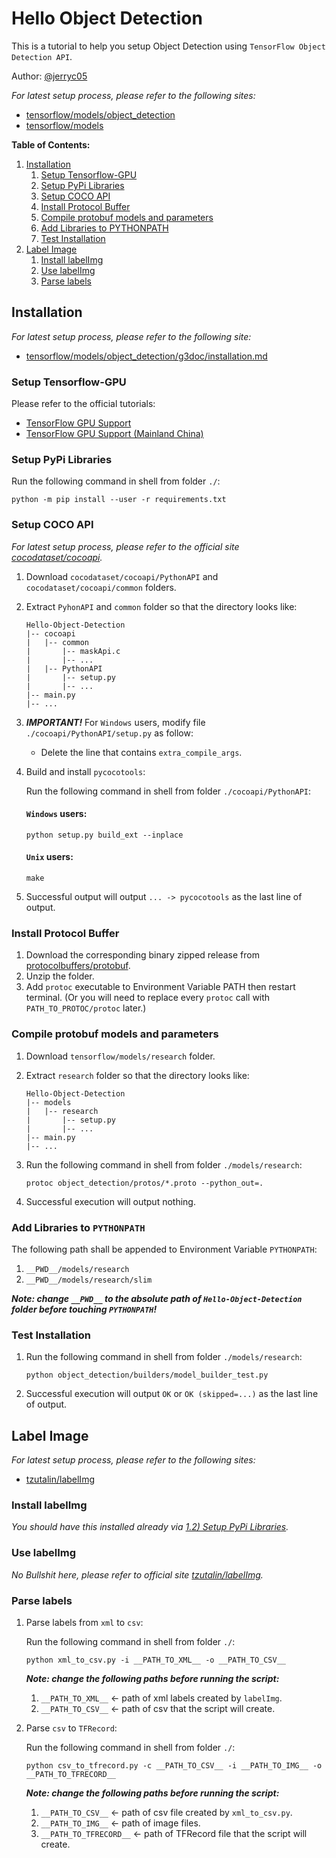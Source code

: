 # Hello Object Detection
This is a tutorial to help you setup Object Detection using `TensorFlow Object Detection API`.

Author: [@jerryc05](<https://github.com/jerryc05>)

*For latest setup process, please refer to the following sites:*
-   [tensorflow/models/object_detection](<https://github.com/tensorflow/models/tree/master/research/object_detection>)
-   [tensorflow/models](<https://github.com/tensorflow/models>)

**Table of Contents:**
1.  [Installation](#installation)
    1.  [Setup Tensorflow-GPU](#setup-tensorflow-gpu)
    2.  [Setup PyPi Libraries](#setup-pypi-libraries)
    3.  [Setup COCO API](#setup-coco-api)
    4.  [Install Protocol Buffer](#install-protocol-buffer)
    5.  [Compile protobuf models and parameters](#compile-protobuf-models-and-parameters)
    6.  [Add Libraries to PYTHONPATH](#add-libraries-to-pythonpath)
    7.  [Test Installation](#test-installation)
2.  [Label Image](#label-image)
    1.  [Install labelImg](#install-labelimg)
    2.  [Use labelImg](#use-labelimg)
    3.  [Parse labels](#parse-labels)

## Installation
*For latest setup process, please refer to the following site:*
-   [tensorflow/models/object_detection/g3doc/installation.md](<https://github.com/tensorflow/models/blob/master/research/object_detection/g3doc/installation.md>)

### Setup Tensorflow-GPU
Please refer to the official tutorials:
-   [TensorFlow GPU Support](<https://www.tensorflow.org/install/gpu>)
-   [TensorFlow GPU Support (Mainland China)](<https://tensorflow.google.cn/install/gpu>)

### Setup PyPi Libraries
Run the following command in shell from folder `./`:
```shell script
python -m pip install --user -r requirements.txt
```

### Setup COCO API
*For latest setup process, please refer to the official site [cocodataset/cocoapi](<https://github.com/cocodataset/cocoapi>).*

1.  Download `cocodataset/cocoapi/PythonAPI` and `cocodataset/cocoapi/common` folders.

2.  Extract `PyhonAPI` and `common` folder so that the directory looks like:
    ```text
    Hello-Object-Detection
    |-- cocoapi
    |   |-- common
    |       |-- maskApi.c
    |       |-- ...
    |   |-- PythonAPI
    |       |-- setup.py
    |       |-- ...
    |-- main.py
    |-- ...
    ```

3.  ***IMPORTANT!*** For `Windows` users, modify file `./cocoapi/PythonAPI/setup.py` as follow:
    - Delete the line that contains `extra_compile_args`.

4.  Build and install `pycocotools`:

    Run the following command in shell from folder `./cocoapi/PythonAPI`:
    
    #### `Windows` users:
    ```shell script
    python setup.py build_ext --inplace
    ```
    
    #### `Unix` users:
    ```shell script
    make
    ```
    
5. Successful output will output `... -> pycocotools` as the last line of output.

### Install Protocol Buffer
1.  Download the corresponding binary zipped release from [protocolbuffers/protobuf](<https://github.com/protocolbuffers/protobuf/releases>).
2.  Unzip the folder.
3.  Add `protoc` executable to Environment Variable PATH then restart terminal. (Or you will need to replace every `protoc` call with `PATH_TO_PROTOC/protoc` later.)

### Compile protobuf models and parameters
1.  Download `tensorflow/models/research` folder.

2.  Extract `research` folder so that the directory looks like:
    ```text
    Hello-Object-Detection
    |-- models
    |   |-- research
    |       |-- setup.py
    |       |-- ...
    |-- main.py
    |-- ...
    ```

3.  Run the following command in shell from folder `./models/research`:
    ```shell script
    protoc object_detection/protos/*.proto --python_out=.
    ```
    
4.  Successful execution will output nothing.

### Add Libraries to `PYTHONPATH`
The following path shall be appended to Environment Variable `PYTHONPATH`:
1.  `__PWD__/models/research`
2.  `__PWD__/models/research/slim`

***Note: change `__PWD__` to the absolute path of `Hello-Object-Detection` folder before touching `PYTHONPATH`!***

### Test Installation
1.  Run the following command in shell from folder `./models/research`:
    ```shell script
    python object_detection/builders/model_builder_test.py
    ```
    
2.  Successful execution will output `OK` or `OK (skipped=...)` as the last line of output.

## Label Image
*For latest setup process, please refer to the following sites:*
-   [tzutalin/labelImg](<https://github.com/tzutalin/labelImg>)

### Install labelImg
*You should have this installed already via [1.2) Setup PyPi Libraries](#setup-pypi-libraries).*

### Use labelImg
*No Bullshit here, please refer to official site [tzutalin/labelImg](<https://github.com/tzutalin/labelImg>).*

### Parse labels
1.  Parse labels from `xml` to `csv`:
    
    Run the following command in shell from folder `./`:
    ```shell script
    python xml_to_csv.py -i __PATH_TO_XML__ -o __PATH_TO_CSV__
    ```
    ***Note: change the following paths before running the script:***
    1.  `__PATH_TO_XML__` <- path of xml labels created by `labelImg`. 
    2.  `__PATH_TO_CSV__` <- path of csv that the script will create. 

2.  Parse `csv` to `TFRecord`:
    
    Run the following command in shell from folder `./`:
    ```shell script
    python csv_to_tfrecord.py -c __PATH_TO_CSV__ -i __PATH_TO_IMG__ -o __PATH_TO_TFRECORD__
    ```
    ***Note: change the following paths before running the script:***
    1.  `__PATH_TO_CSV__` <- path of csv file created by `xml_to_csv.py`. 
    1.  `__PATH_TO_IMG__` <- path of image files. 
    2.  `__PATH_TO_TFRECORD__` <- path of TFRecord file that the script will create. 






